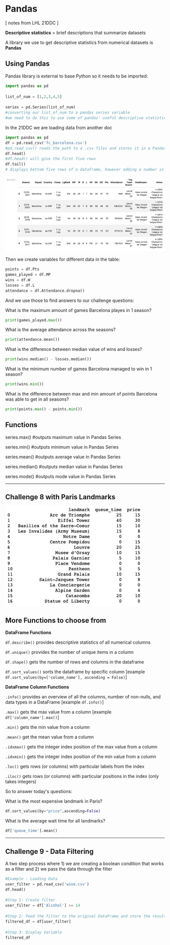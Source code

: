 # Pandas
[ notes from LHL 21DDC ]

**Descriptive statistics** = brief descriptions that summarize datasets

A library we use to get descriptive statistics from numerical datasets is **Pandas**

## Using Pandas

Pandas library is external to base Python so it needs to be imported:

```python
import pandas as pd 

list_of_num = [1,2,3,4,5]

series = pd.Series(list_of_num)
#converting our list_of_num to a pandas series variable
#we need to do this to use some of pandas' useful descriptive statistics functions
```

In the 21DDC we are loading data from another doc

```python
import pandas as pd
df = pd.read_csv('fc_barcelona.csv')
#pd.read_csv() reads the path to a .csv files and stores it in a Pandas DataFrame (representation of data in a table)
df.head() 
#df.head() will give the first five rows
df.tail()
# displays bottom five rows of a dataframe, however adding a number in () will display the corresponding number of rows from the bottom
```
![image of data](https://github.com/taylornoj/pythonLearning/blob/main/docs/E88F879C-A7C3-4FA4-9AE5-8DFD86BBE232.jpeg?raw=true)

Then we create variables for different data in the table:

```python
points = df.Pts
games_played = df.MP
wins = df.W
losses = df.L
attendance = df.Attendance.dropna()
```

And we use those to find answers to our challenge questions:

What is the maximum amount of games Barcelona playes in 1 season?
```python
print(games_played.max())
```

What is the average attendance across the seasons?
```python
print(attendance.mean())
```

What is the difference between median value of wins and losses?
```python
print(wins.median() - losses.median())
```

What is the minimum number of games Barcelona managed to win in 1 season?
```python
print(wins.min())
```
What is the difference between max and min amount of points Barcelona was able to get in all seasons?
```python
print(points.max() - points.min())
```

## Functions
series.max()    #outputs maximum value in Pandas Series

series.min()    #outputs minimum value in Pandas Series

series.mean()   #outputs average value in Pandas Series

series.median() #outputs median value in Pandas Series

series.mode()   #outputs mode value in Pandas Series

***
## Challenge 8 with Paris Landmarks
![image of paris landmark data](https://github.com/taylornoj/pythonLearning/blob/main/docs/F6CDC0F9-FAD6-4230-926F-3A3FCDA3AA65_4_5005_c.jpeg?raw=true)

## More Functions to choose from
**DataFrame Functions**

```df.describe()``` provides descriptive statistics of all numerical columns

```df.unique()``` provides the number of unique items in a column

```df.shape()``` gets the number of rows and columns in the dataframe

```df.sort_values()``` sorts the dataframe by specific column [example ```df.sort_values(by=['column_name'], ascending = False)```]

**DataFrame Column Functions**

```.info()``` provides an overview of all the columns, number of non-nulls, and data types in a DataFrame [example ```df.info()```]

```.max()``` gets the max value from a column [example ```df['column_name'].max()```]

```.min()``` gets the min value from a column

```.mean()``` get the mean value from a column

```.idxmax()``` gets the integer index position of the max value from a column

```.idxmin()``` gets the integer index position of the min value from a column

```.loc()``` gets rows (or columns) with particular labels from the index

```.iloc()``` gets rows (or columns) with particular positions in the index (only takes integers)

So to answer today's questions:

What is the most expensive landmark in Paris?
```python
df.sort_values(by="price",ascending=False)
```

What is the average wait time for all landmarks?
```python 
df['queue_time'].mean() 
```
***

## Challenge 9 - Data Filtering
A two step process where 1) we are creating a boolean condition that works as a filter and 2) we pass the data through the filter

```python
#Example - Loading Data
user_filter = pd.read_csv('wine.csv')
df.head()

#Step 1: Create filter
user_filter = df['Alcohol'] >= 14

#Step 2: Feed the filter to the original DataFrame and store the result in a new variable
filtered_df = df[user_filter]

#Step 3: Display Variable
filtered_df
````